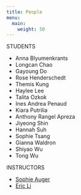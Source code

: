 ```yaml
---
title: People
menu: 
  main:
    weight: 50
---
```


STUDENTS
- Anna Blyumenkrants
  <!-- {{< figure src="example.png" width="20%">}} -->
- Longcan Chao
- Gayoung Do
- Rose Henderschedt
- Themis Kung
- Haylee Lee
- Talita Ozkok
- Ines Andrea Penaud
- Kiara Putrilia
- Anthony Rangel Apreza
- Jiyeong Shin
- Hannah Suh
- Sophie Tsang
- Gianna Waldron
- Shiyao Wu
- Tong Wu

INSTRUCTORS
- [Sophie Auger](https://www.sophieauger.com/)
- [Eric Li](https://eric.young.li/)